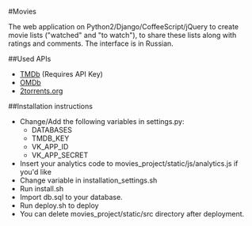 #Movies

The web application on Python2/Django/CoffeeScript/jQuery to create movie lists ("watched" and "to watch"), to share these lists along with ratings and comments. 
The interface is in Russian.

##Used APIs
* [TMDb](http://www.themoviedb.org/) (Requires API Key)
* [OMDb](http://www.omdbapi.com/)
* [2torrents.org](http://2torrents.org)
 
##Installation instructions

* Change/Add the following variables in settings.py:
    * DATABASES
    * TMDB_KEY
    * VK_APP_ID
    * VK_APP_SECRET
* Insert your analytics code to movies_project/static/js/analytics.js if you'd like
* Change variable in installation_settings.sh
* Run install.sh
* Import db.sql to your database.
* Run deploy.sh to deploy 
* You can delete movies_project/static/src directory after deployment.